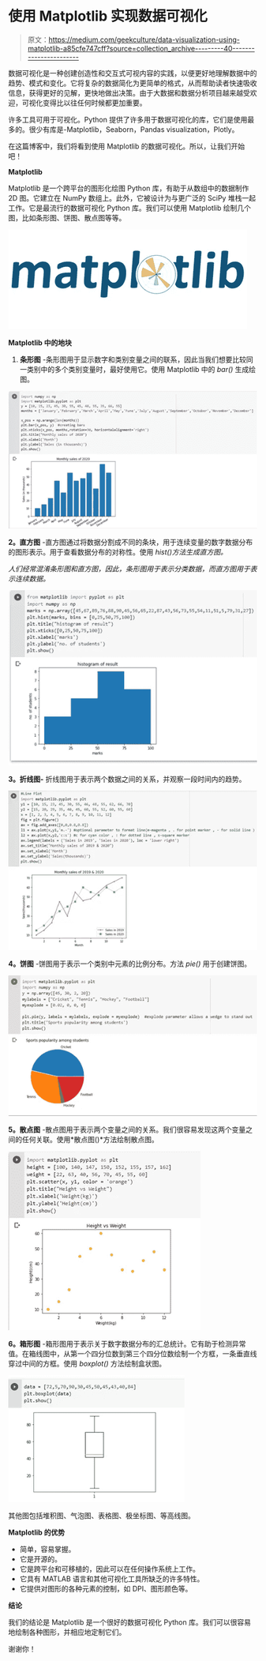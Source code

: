 # 使用 Matplotlib 实现数据可视化

> 原文：<https://medium.com/geekculture/data-visualization-using-matplotlib-a85cfe747cff?source=collection_archive---------40----------------------->

数据可视化是一种创建创造性和交互式可视内容的实践，以便更好地理解数据中的趋势、模式和变化。它将复杂的数据简化为更简单的格式，从而帮助读者快速吸收信息，获得更好的见解，更快地做出决策。由于大数据和数据分析项目越来越受欢迎，可视化变得比以往任何时候都更加重要。

许多工具可用于可视化。Python 提供了许多用于数据可视化的库，它们是使用最多的。很少有库是-Matplotlib，Seaborn，Pandas visualization，Plotly。

在这篇博客中，我们将看到使用 Matplotlib 的数据可视化。所以，让我们开始吧！

**Matplotlib**

Matplotlib 是一个跨平台的图形化绘图 Python 库，有助于从数组中的数据制作 2D 图。它建立在 NumPy 数组上。此外，它被设计为与更广泛的 SciPy 堆栈一起工作。它是最流行的数据可视化 Python 库。我们可以使用 Matplotlib 绘制几个图，比如条形图、饼图、散点图等等。

![](img/11fa6089cc3afee8e6a8f66f0f844594.png)

**Matplotlib 中的地块**

1.  **条形图** -条形图用于显示数字和类别变量之间的联系，因此当我们想要比较同一类别中的多个类别变量时，最好使用它。使用 Matplotlib 中的 *bar()* 生成绘图。

![](img/9edd347bf7c6a45be76f52a606166292.png)

**2。直方图** -直方图通过将数据分割成不同的条块，用于连续变量的数字数据分布的图形表示。用于查看数据分布的对称性。使用 *hist()方法生成直方图。*

*人们经常混淆条形图和直方图，因此，条形图用于表示分类数据，而直方图用于表示连续数据。*

![](img/fb3043c86cbb2aad034b387f9540a9db.png)

**3。折线图-** 折线图用于表示两个数据之间的关系，并观察一段时间内的趋势。

![](img/d1a238206cd06f74cf269111d68508a2.png)

**4。饼图** -饼图用于表示一个类别中元素的比例分布。方法 *pie()* 用于创建饼图。

![](img/dce2813d87965f581b71701b498d6a5a.png)

**5。散点图** -散点图用于表示两个变量之间的关系。我们很容易发现这两个变量之间的任何关联。使用*散点图()*方法绘制散点图。

![](img/c65aca496debe5fc61da0d8a5b0fa548.png)

**6。箱形图** -箱形图用于表示关于数字数据分布的汇总统计。它有助于检测异常值。在箱线图中，从第一个四分位数到第三个四分位数绘制一个方框，一条垂直线穿过中间的方框。使用 *boxplot()* 方法绘制盒状图。

![](img/ccb6823c20fed1307d28211465c652cf.png)

其他图包括堆积图、气泡图、表格图、极坐标图、等高线图。

**Matplotlib 的优势**

*   简单，容易掌握。
*   它是开源的。
*   它是跨平台和可移植的，因此可以在任何操作系统上工作。
*   它具有 MATLAB 语言和其他可视化工具所缺乏的许多特性。
*   它提供对图形的各种元素的控制，如 DPI、图形颜色等。

**结论**

我们的结论是 Matplotlib 是一个很好的数据可视化 Python 库。我们可以很容易地绘制各种图形，并相应地定制它们。

谢谢你！